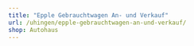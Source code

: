 ```yaml
---
title: "Epple Gebrauchtwagen An- und Verkauf"
url: /uhingen/epple-gebrauchtwagen-an-und-verkauf/
shop: Autohaus
---
```

